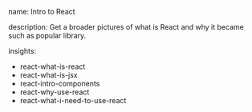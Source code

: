 name: Intro to React

description: Get a broader pictures of what is React and why it became such as popular library.

insights:
  - react-what-is-react
  - react-what-is-jsx
  - react-intro-components
  - react-why-use-react
  - react-what-i-need-to-use-react
